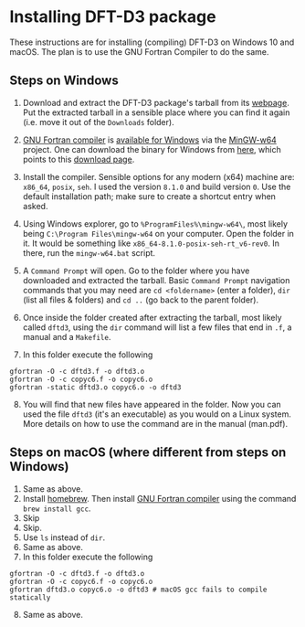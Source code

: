 # Installing DFT-D3 package

These instructions are for installing (compiling) DFT-D3 on Windows 10
and macOS. The plan is to use the GNU Fortran Compiler to do the same.

## Steps on Windows
1. Download and extract the DFT-D3 package's tarball from its
[webpage](https://www.chemie.uni-bonn.de/pctc/mulliken-center/software/dft-d3/). 
Put the extracted tarball in a sensible place where you can find it again
(i.e. move it out of the `Downloads` folder).

2. [GNU Fortran compiler](https://gcc.gnu.org/wiki/GFortran) is [available for
Windows](https://gcc.gnu.org/wiki/GFortranBinaries) via the
[MinGW-w64](http://mingw-w64.sourceforge.net/) project. One can download the
binary for Windows from [here](https://www.mingw-w64.org/downloads/#mingw-builds),
which points to this [download page](http://sourceforge.net/projects/mingw-w64/files/Toolchains%20targetting%20Win32/Personal%20Builds/mingw-builds/installer/mingw-w64-install.exe/download).

3. Install the compiler. Sensible options for any modern (x64) machine are:
`x86_64`, `posix`, `seh`. I used the version `8.1.0` and build version `0`.
Use the default installation path; make sure to create a shortcut entry when
asked.

4. Using Windows explorer, go to `%ProgramFiles%\mingw-w64\`, most likely being
 `C:\Program Files\mingw-w64` on your computer. Open the folder in it. It would
 be something like `x86_64-8.1.0-posix-seh-rt_v6-rev0`. In there, run the
 `mingw-w64.bat` script.

5. A `Command Prompt` will open. Go to the folder where you have downloaded and
extracted the tarball. Basic `Command Prompt` navigation commands that you may
need are `cd <foldername>` (enter a folder), `dir` (list all files & folders)
and `cd ..` (go back to the parent folder).

6. Once inside the folder created after extracting the tarball, most likely
called `dftd3`, using the `dir` command will list a few files that end in `.f`,
a manual and a `Makefile`.

7. In this folder execute the following
```
gfortran -O -c dftd3.f -o dftd3.o
gfortran -O -c copyc6.f -o copyc6.o
gfortran -static dftd3.o copyc6.o -o dftd3 
```

8. You will find that new files have appeared in the folder. Now you can used
the file `dftd3` (it's an executable) as you would on a Linux system. More
details on how to use the command are in the manual (man.pdf).

## Steps on macOS (where different from steps on Windows)
1. Same as above.
2. Install [homebrew](brew.sh). Then install [GNU Fortran compiler](https://gcc.gnu.org/wiki/GFortran) 
using the command `brew install gcc`.
3. Skip
4. Skip.
5. Use `ls` instead of `dir`.
6. Same as above.
7. In this folder execute the following
```
gfortran -O -c dftd3.f -o dftd3.o
gfortran -O -c copyc6.f -o copyc6.o
gfortran dftd3.o copyc6.o -o dftd3 # macOS gcc fails to compile statically
```
8. Same as above.

